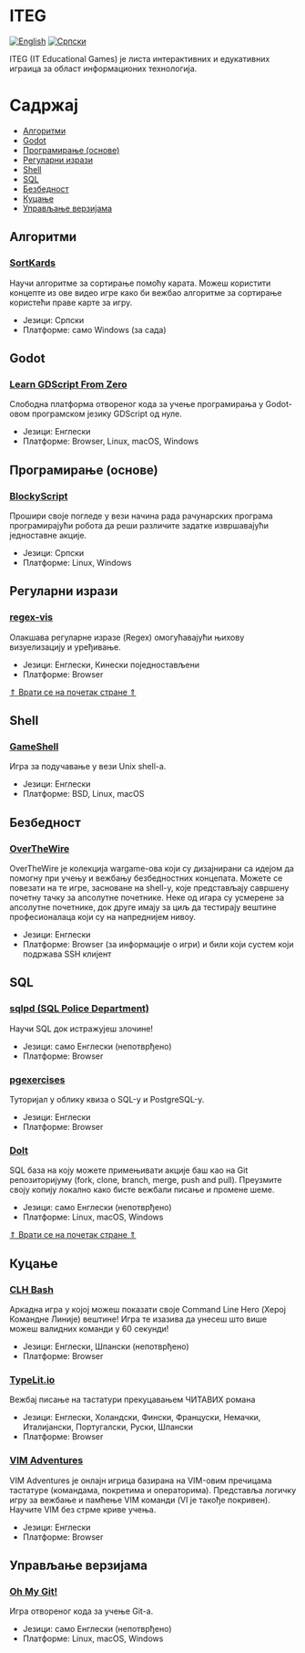 # ITEG

[![English][readme-lang-en-img]][readme-lang-en]
[![Српски][readme-lang-sr-img]][readme-lang-sr]


ITEG (IT Educational Games) је листа интерактивних и едукативних играица за област информационих технологија.

# Садржај

* [Aлгоритми](#алгоритми)
* [Godot](#godot)
* [Програмирање (основе)](#програмирање-основе)
* [Регуларни изрази](#регуларни-изрази)
* [Shell](#shell)
* [SQL](#sql)
* [Безбедност](#безбедност)
* [Куцање](#куцање)
* [Управљање верзијама](#управљање-верзијама)

## Алгоритми

### [SortKards](https://rogard.itch.io/sortkards) 

Научи алгоритме за сортирање помоћу карата. Можеш користити концепте из ове видео игре како би вежбао алгоритме за сортирање користећи праве карте за игру.

* Језици: Српски
* Платформе: само Windows (за сада)

## Godot

### [Learn GDScript From Zero](https://gdquest.itch.io/learn-godot-gdscript)

Слободна платформа отвореног кода за учење програмирања у Godot-овом програмском језику GDScript од нуле.

* Језици: Енглески
* Платформе: Browser, Linux, macOS, Windows

## Програмирање (основе)

### [BlockyScript](https://rogard.itch.io/blockyscript)

Прошири своје погледе у вези начина рада рачунарских програма програмирајући робота да реши различите задатке извршавајући једноставне акције.

* Језици: Српски
* Платформе: Linux, Windows

## Регуларни изрази

### [regex-vis](https://regex-vis.com)

Олакшава регуларне изразе (Regex) омогућавајући њихову визуелизацију и уређивање.

* Језици: Енглески, Кинески поједностављени 
* Платформе: Browser

[&uArr; Врати се на почетак стране &uArr;](#iteg)

## Shell

### [GameShell](https://github.com/phyver/GameShell)

Игра за подучавање у вези Unix shell-a.

* Језици: Енглески
* Платформе: BSD, Linux, macOS

## Безбедност

### [OverTheWire](https://overthewire.org)

OverTheWire је колекција wargame-ова који су дизајнирани са идејом да помогну при учењу и вежбању безбедностних концепата. Можете се повезати на те игре, засноване на shell-у, које представљају савршену почетну тачку за апсолутне почетнике. Неке од игара су усмерене за апсолутне почетнике, док друге имају за циљ да тестирају вештине професионалаца који су на напреднијем нивоу.

* Језици: Енглески
* Платформе: Browser (за информације о игри) и били који сустем који подржава SSH клијент

## SQL

### [sqlpd (SQL Police Department)](https://sqlpd.com)

Научи SQL док истражујеш злочине!

* Језици: само Енглески (непотврђено)
* Платформе: Browser

### [pgexercises](https://pgexercises.com)

Туторијал у облику квиза о SQL-у и PostgreSQL-у.

* Језици: Енглески
* Платформе: Browser

### [Dolt](https://www.dolthub.com) 

SQL база на коју можете примењивати акције баш као на Git репозиторијуму (fork, clone, branch, merge, push and pull). Преузмите своју копију локално како бисте вежбали писање и промене шеме.

* Језици: само Енглески (непотврђено)
* Платформе: Linux, macOS, Windows

[&uArr; Врати се на почетак стране &uArr;](#iteg)

## Куцање

### [CLH Bash](https://www.redhat.com/en/command-line-heroes/bash/index.html)

Аркадна игра у којој можеш показати своје Command Line Hero (Херој Командне Линије) вештине! Игра те изазива да унесеш што више можеш валидних команди у 60 секунди!

* Језици: Енглески, Шпански (непотврђено)
* Платформе: Browser

### [TypeLit.io](https://www.typelit.io) 

Вежбај писање на тастатури прекуцавањем ЧИТАВИХ романа

* Језици: Енглески, Холандски, Фински, Француски, Немачки, Италијански, Португалски, Руски, Шпански
* Платформе: Browser

### [VIM Adventures](https://vim-adventures.com)

VIM Adventures је онлајн игрица базирана на VIM-овим пречицама тастатуре (командама, покретима и операторима). Представља логичку игру за вежбање и памћење VIM команди (VI је такође покривен). Научите VIM без стрме криве учења.

* Језици: Енглески
* Платформе: Browser

## Управљање верзијама

### [Oh My Git!](https://ohmygit.org)

Игра отвореног кода за учење Git-a.

* Језици: само Енглески (непотврђено)
* Платформе: Linux, macOS, Windows


[//]: # (---------------------------------------------------------)

[//]: # (-------------Section for references-------------)

[//]: # (---------------------------------------------------------)


[readme-lang-en]: https://github.com/studnetwork/ITEG/blob/master/README.md
[readme-lang-en-img]: https://img.shields.io/badge/language-English-blue

[readme-lang-sr]: https://github.com/studnetwork/ITEG/blob/master/README.sr.md
[readme-lang-sr-img]: https://img.shields.io/badge/language-%D0%A1%D1%80%D0%BF%D1%81%D0%BA%D0%B8%20-red
